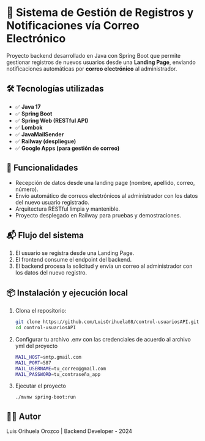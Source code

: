 # 📩 Sistema de Gestión de Registros y Notificaciones vía Correo Electrónico

Proyecto backend desarrollado en Java con Spring Boot que permite gestionar registros de nuevos usuarios desde una **Landing Page**, enviando notificaciones automáticas por **correo electrónico** al administrador.

## 🛠 Tecnologías utilizadas

- ✅ **Java 17**
- ✅ **Spring Boot**
- ✅ **Spring Web (RESTful API)**
- ✅ **Lombok**
- ✅ **JavaMailSender**
- ✅ **Railway (despliegue)**
- ✅ **Google Apps (para gestión de correo)**

## 🚀 Funcionalidades

- Recepción de datos desde una landing page (nombre, apellido, correo, número).
- Envío automático de correos electrónicos al administrador con los datos del nuevo usuario registrado.
- Arquitectura RESTful limpia y mantenible.
- Proyecto desplegado en Railway para pruebas y demostraciones.

## 📬 Flujo del sistema

1. El usuario se registra desde una Landing Page.
2. El frontend consume el endpoint del backend.
3. El backend procesa la solicitud y envía un correo al administrador con los datos del nuevo registro.

## 📦 Instalación y ejecución local

1. Clona el repositorio:
   ```bash
   git clone https://github.com/LuisOrihuela08/control-usuariosAPI.git
   cd control-usuariosAPI

2. Configurar tu archivo .env con las credenciales de acuerdo al archivo yml del proyecto
   ```bash
   MAIL_HOST=smtp.gmail.com
   MAIL_PORT=587
   MAIL_USERNAME=tu_correo@gmail.com
   MAIL_PASSWORD=tu_contraseña_app

3. Ejecutar el proyecto
   ```bash
   ./mvnw spring-boot:run

## 👨‍💻 Autor
Luis Orihuela Orozco | 
Backend Developer - 2024
